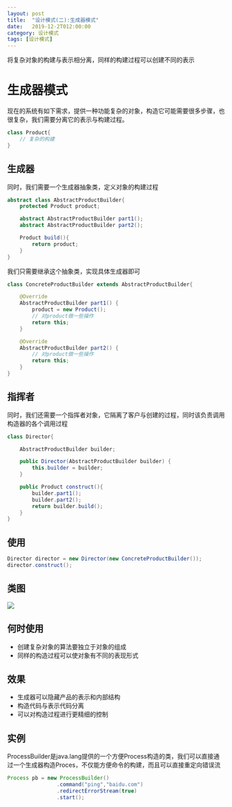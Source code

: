 ```yaml
---
layout: post
title:  "设计模式(二):生成器模式"
date:   2019-12-2T012:00:00
category: 设计模式
tags: [设计模式]
---
```



将复杂对象的构建与表示相分离，同样的构建过程可以创建不同的表示

# 生成器模式

现在的系统有如下需求，提供一种功能复杂的对象，构造它可能需要很多步骤，也很复杂，我们需要分离它的表示与构建过程。

```java
class Product{
    // 复杂的构建
}
```

## 生成器

同时，我们需要一个生成器抽象类，定义对象的构建过程

```java
abstract class AbstractProductBuilder{
    protected Product product;

    abstract AbstractProductBuilder part1();
    abstract AbstractProductBuilder part2();

    Product build(){
        return product;
    }
}
```

我们只需要继承这个抽象类，实现具体生成器即可

```java
class ConcreteProductBuilder extends AbstractProductBuilder{

    @Override
    AbstractProductBuilder part1() {
        product = new Product();
        // 对product做一些操作
        return this;
    }

    @Override
    AbstractProductBuilder part2() {
        // 对product做一些操作
        return this;
    }
}
```

## 指挥者

同时，我们还需要一个指挥者对象，它隔离了客户与创建的过程，同时该负责调用构造器的各个调用过程

```java
class Director{

    AbstractProductBuilder builder;

    public Director(AbstractProductBuilder builder) {
        this.builder = builder;
    }

    public Product construct(){
        builder.part1();
        builder.part2();
        return builder.build();
    }
}
```

## 使用

```java
Director director = new Director(new ConcreteProductBuilder());
director.construct();
```

## 类图

![](https://www.cnblogs.com/images/cnblogs_com/mhx1982/builder.GIF)

## 何时使用

- 创建复杂对象的算法要独立于对象的组成
- 同样的构造过程可以使对象有不同的表现形式

## 效果

- 生成器可以隐藏产品的表示和内部结构
- 构造代码与表示代码分离
- 可以对构造过程进行更精细的控制

## 实例

ProcessBuilder是java.lang提供的一个方便Process构造的类，我们可以直接通过一个生成器构造Proces，不仅能方便命令的构建，而且可以直接重定向错误流

```java
Process pb = new ProcessBuilder()
                .command("ping","baidu.com")
                .redirectErrorStream(true)
                .start();
```

